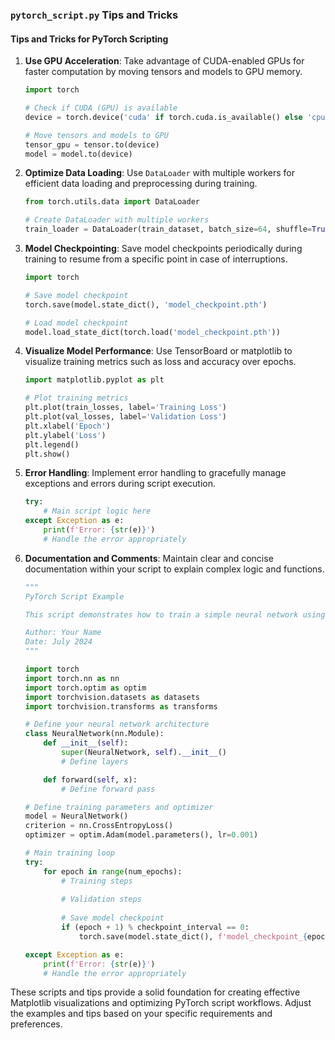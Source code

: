 
### `pytorch_script.py` Tips and Tricks


#### Tips and Tricks for PyTorch Scripting

1. **Use GPU Acceleration**: Take advantage of CUDA-enabled GPUs for faster computation by moving tensors and models to GPU memory.
   
   ```python
   import torch
   
   # Check if CUDA (GPU) is available
   device = torch.device('cuda' if torch.cuda.is_available() else 'cpu')
   
   # Move tensors and models to GPU
   tensor_gpu = tensor.to(device)
   model = model.to(device)
   ```

2. **Optimize Data Loading**: Use `DataLoader` with multiple workers for efficient data loading and preprocessing during training.
   
   ```python
   from torch.utils.data import DataLoader
   
   # Create DataLoader with multiple workers
   train_loader = DataLoader(train_dataset, batch_size=64, shuffle=True, num_workers=4)
   ```

3. **Model Checkpointing**: Save model checkpoints periodically during training to resume from a specific point in case of interruptions.
   
   ```python
   import torch
   
   # Save model checkpoint
   torch.save(model.state_dict(), 'model_checkpoint.pth')
   
   # Load model checkpoint
   model.load_state_dict(torch.load('model_checkpoint.pth'))
   ```

4. **Visualize Model Performance**: Use TensorBoard or matplotlib to visualize training metrics such as loss and accuracy over epochs.
   
   ```python
   import matplotlib.pyplot as plt
   
   # Plot training metrics
   plt.plot(train_losses, label='Training Loss')
   plt.plot(val_losses, label='Validation Loss')
   plt.xlabel('Epoch')
   plt.ylabel('Loss')
   plt.legend()
   plt.show()
   ```

5. **Error Handling**: Implement error handling to gracefully manage exceptions and errors during script execution.
   
   ```python
   try:
       # Main script logic here
   except Exception as e:
       print(f'Error: {str(e)}')
       # Handle the error appropriately
   ```

6. **Documentation and Comments**: Maintain clear and concise documentation within your script to explain complex logic and functions.
   
   ```python
   """
   PyTorch Script Example
   
   This script demonstrates how to train a simple neural network using PyTorch.
   
   Author: Your Name
   Date: July 2024
   """
   
   import torch
   import torch.nn as nn
   import torch.optim as optim
   import torchvision.datasets as datasets
   import torchvision.transforms as transforms
   
   # Define your neural network architecture
   class NeuralNetwork(nn.Module):
       def __init__(self):
           super(NeuralNetwork, self).__init__()
           # Define layers
   
       def forward(self, x):
           # Define forward pass
   
   # Define training parameters and optimizer
   model = NeuralNetwork()
   criterion = nn.CrossEntropyLoss()
   optimizer = optim.Adam(model.parameters(), lr=0.001)
   
   # Main training loop
   try:
       for epoch in range(num_epochs):
           # Training steps
           
           # Validation steps
           
           # Save model checkpoint
           if (epoch + 1) % checkpoint_interval == 0:
               torch.save(model.state_dict(), f'model_checkpoint_{epoch + 1}.pth')
   
   except Exception as e:
       print(f'Error: {str(e)}')
       # Handle the error appropriately
   ```

These scripts and tips provide a solid foundation for creating effective Matplotlib visualizations and optimizing PyTorch script workflows. Adjust the examples and tips based on your specific requirements and preferences.